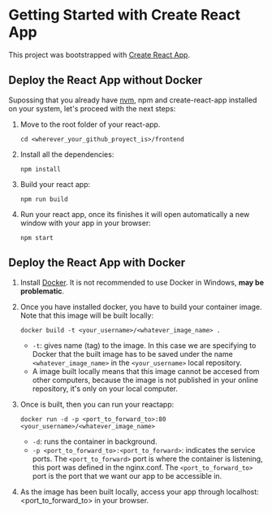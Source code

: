 # Getting Started with Create React App
This project was bootstrapped with [Create React App](https://github.com/facebook/create-react-app).

## Deploy the React App without Docker
Supossing that you already have [nvm](https://github.com/nvm-sh/nvm), npm and create-react-app installed on your system, let's proceed with the next steps:
1. Move to the root folder of your react-app.
    ```
    cd <wherever_your_github_proyect_is>/frontend
    ```
    
2. Install all the dependencies:
    ```
    npm install
    ```

3. Build your react app:
    ```
    npm run build
    ```

4. Run your react app, once its finishes it will open automatically a new window with your app in your browser:
    ```
    npm start
    ```

## Deploy the React App with Docker
1. Install [Docker](https://docs.docker.com/get-docker/). It is not recommended to use Docker in Windows, **may be problematic**.

2. Once you have installed docker, you have to build your container image. Note that this image will be built locally:
    ```
    docker build -t <your_username>/<whatever_image_name> .
    ```
    - `-t`: gives name (tag) to the image. In this case we are specifying to Docker that the built image has to be saved under the name `<whatever_image_name>` in the `<your_username>` local repository. 
    - A image built locally means that this image cannot be accesed from other computers, because the image is not published in your online repository, it's only on your local computer.

3. Once is built, then you can run your reactapp:
    ```
    docker run -d -p <port_to_forward_to>:80 <your_username>/<whatever_image_name>
    ```
    - `-d`: runs the container in background.
    - `-p <port_to_forward_to>:<port_to_forward>`: indicates the service ports. The `<port_to_forward>` port is where the container is listening, this port was defined in the nginx.conf. The `<port_to_forward_to>` port is the port that we want our app to be accessible in.

4. As the image has been built locally, access your app through localhost:<port_to_forward_to> in your browser.

<!--
### `npm test`

Launches the test runner in the interactive watch mode.\
See the section about [running tests](https://facebook.github.io/create-react-app/docs/running-tests) for more information.

### `npm run build`

Builds the app for production to the `build` folder.\
It correctly bundles React in production mode and optimizes the build for the best performance.

The build is minified and the filenames include the hashes.\
Your app is ready to be deployed!

See the section about [deployment](https://facebook.github.io/create-react-app/docs/deployment) for more information.

### `npm run eject`

**Note: this is a one-way operation. Once you `eject`, you can't go back!**

If you aren't satisfied with the build tool and configuration choices, you can `eject` at any time. This command will remove the single build dependency from your project.

Instead, it will copy all the configuration files and the transitive dependencies (webpack, Babel, ESLint, etc) right into your project so you have full control over them. All of the commands except `eject` will still work, but they will point to the copied scripts so you can tweak them. At this point you're on your own.

You don't have to ever use `eject`. The curated feature set is suitable for small and middle deployments, and you shouldn't feel obligated to use this feature. However we understand that this tool wouldn't be useful if you couldn't customize it when you are ready for it.

## Learn More

You can learn more in the [Create React App documentation](https://facebook.github.io/create-react-app/docs/getting-started).

To learn React, check out the [React documentation](https://reactjs.org/).

### Code Splitting

This section has moved here: [https://facebook.github.io/create-react-app/docs/code-splitting](https://facebook.github.io/create-react-app/docs/code-splitting)

### Analyzing the Bundle Size

This section has moved here: [https://facebook.github.io/create-react-app/docs/analyzing-the-bundle-size](https://facebook.github.io/create-react-app/docs/analyzing-the-bundle-size)

### Making a Progressive Web App

This section has moved here: [https://facebook.github.io/create-react-app/docs/making-a-progressive-web-app](https://facebook.github.io/create-react-app/docs/making-a-progressive-web-app)

### Advanced Configuration

This section has moved here: [https://facebook.github.io/create-react-app/docs/advanced-configuration](https://facebook.github.io/create-react-app/docs/advanced-configuration)

### Deployment

This section has moved here: [https://facebook.github.io/create-react-app/docs/deployment](https://facebook.github.io/create-react-app/docs/deployment)

### `npm run build` fails to minify

This section has moved here: [https://facebook.github.io/create-react-app/docs/troubleshooting#npm-run-build-fails-to-minify](https://facebook.github.io/create-react-app/docs/troubleshooting#npm-run-build-fails-to-minify) -->
